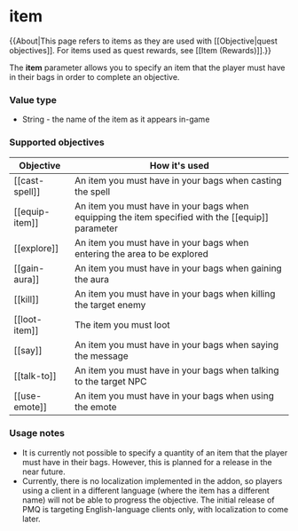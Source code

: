 # item

{{About|This page refers to items as they are used with [[Objective|quest objectives]]. For items used as quest rewards, see [[Item (Rewards)]].}}

The **item** parameter allows you to specify an item that the player must have in their bags in order to complete an objective.

### Value type

* String - the name of the item as it appears in-game

### Supported objectives

| Objective | How it's used |
|---|---|
| [[cast-spell]] | An item you must have in your bags when casting the spell |
| [[equip-item]] | An item you must have in your bags when equipping the item specified with the [[equip]] parameter |
| [[explore]] | An item you must have in your bags when entering the area to be explored |
| [[gain-aura]] | An item you must have in your bags when gaining the aura |
| [[kill]] | An item you must have in your bags when killing the target enemy |
| [[loot-item]] | The item you must loot |
| [[say]] | An item you must have in your bags when saying the message |
| [[talk-to]] | An item you must have in your bags when talking to the target NPC |
| [[use-emote]] | An item you must have in your bags when using the emote |

### Usage notes

* It is currently not possible to specify a quantity of an item that the player must have in their bags. However, this is planned for a release in the near future.
* Currently, there is no localization implemented in the addon, so players using a client in a different language (where the item has a different name) will not be able to progress the objective. The initial release of PMQ is targeting English-language clients only, with localization to come later.
